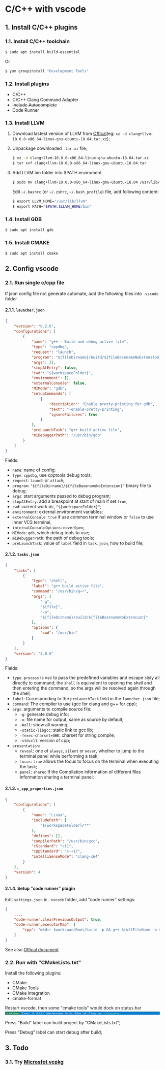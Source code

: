 # C/C++ with vscode

## 1. Install C/C++ plugins

### 1.1. Install C/C++ toolchain

```bash
$ sudo apt install build-essential
```

Or

```bash
$ yum groupinstall "Development Tools"
```

### 1.2. Install plugins

- C/C++
- C/C++ Clang Command Adapter
- ~~Include Autocomplete~~
- Code Runner

### 1.3. Install LLVM

1. Download lastest version of LLVM from [Offical](https://releases.llvm.org/download.html)(eg: `xz -d clang+llvm-10.0.0-x86_64-linux-gnu-ubuntu-18.04.tar.xz`);

2. Unpackage downloaded `.tar.xz` file;
   ```bash
   $ xz -d clang+llvm-10.0.0-x86_64-linux-gnu-ubuntu-18.04.tar.xz
   $ tar xvf clang+llvm-10.0.0-x86_64-linux-gnu-ubuntu-18.04.tar
   ```

3. Add LLVM bin folder into $PATH enviroment
   ```bash
   $ sudo mv clang+llvm-10.0.0-x86_64-linux-gnu-ubuntu-18.04 /usr/lib/llvm
   ```

   Edit `~/.bashrc` (or `~/.zshrc`, `~/.bash_profile`) file, add following content:

   ```bash
   $ export LLVM_HOME="/usr/lib/llvm"
   $ export PATH="$PATH:$LLVM_HOME/bin"
   ```

### 1.4. Install GDB

```bash
$ sudo apt install gdb
```

### 1.5. Install CMAKE

```bash
$ sudo apt install cmake
```

## 2. Config vscode

### 2.1. Run single c/cpp file

If json config file not generate automate, add the following files into `.vscode` folder

#### 2.1.1. `launcher.json`

```json
{
    "version": "0.2.0",
    "configurations": [
        {
            "name": "g++ - Build and debug active file",
            "type": "cppdbg",
            "request": "launch",
            "program": "${fileDirname}/build/${fileBasenameNoExtension}",
            "args": [],
            "stopAtEntry": false,
            "cwd": "${workspaceFolder}",
            "environment": [],
            "externalConsole": false,
            "MIMode": "gdb",
            "setupCommands": [
                {
                    "description": "Enable pretty-printing for gdb",
                    "text": "-enable-pretty-printing",
                    "ignoreFailures": true
                }
            ],
            "preLaunchTask": "g++ build active file",
            "miDebuggerPath": "/usr/bin/gdb"
        }
    ]
}
```

Fields:
- `name`: name of config;
- `type`: `cppdbg`, use cpptools debug tools;
- `request`: `launch` or `attach`;
- `program`: `"${fileDirname}/${fileBasenameNoExtension}"` binary file to debug;
- `args`: start arguments passed to debug program;
- `stopAtEntry`: add a breakpoint at start of main if set `true`;
- `cwd`: current work dir, `"${workspaceFolder}"`;
- `environment`: external environment variables;
- `externalConsole`: `true` if use common terminal window or `false` to use inner VCS terminal;
- `internalConsoleOptions`: `neverOpen`;
- `MIMode`: `gdb`, which debug tools to use;
- `miDebuggerPath`: the path of debug tools;
- `preLaunchTask`: value of `label` field in `task.json`, how to build file;

#### 2.1.2. `tasks.json`

```json
{
    "tasks": [
        {
            "type": "shell",
            "label": "g++ build active file",
            "command": "/usr/bin/g++",
            "args": [
                "-g",
                "${file}",
                "-o",
                "${fileDirname}/build/${fileBasenameNoExtension}"
            ],
            "options": {
                "cwd": "/usr/bin"
            }
        }
    ],
    "version": "2.0.0"
}
```

Fields:
- `type`: `process` is vsc to pass the predefined variables and escape slyly all directly to command; the `shell` is equivalent to opening the shell and then entering the command, so the args will be resolved again through the shell;
- `label`: Corresponding to the `preLaunchTask` field in the `launcher.json` file;
- `command`: The compiler to use (gcc for clang and g++ for cpp);
- `args`: arguments to compile source file:
  - `-g`: generate debug info;
  - `-o`: file name for output, same as source by default;
  - `-Wall`: show all warning;
  - `-static-libgcc`: static link to gcc lib;
  - `-fexec-charset=GBK`: charset for string compile;
  - `-std=c11`: version of cpp;
- `presentation`:
  - `reveal`: one of `always`, `silent` or `never`, whether to jump to the terminal panel while performing a task;
  - `focus`: `true` allows the focus to focus on the terminal when executing the task;
  - `panel`: `shared` if the Compilation information of different files information sharing a terminal panel;

#### 2.1.3. `c_cpp_properties.json`

```json
{
    "configurations": [
        {
            "name": "Linux",
            "includePath": [
                "${workspaceFolder}/**"
            ],
            "defines": [],
            "compilerPath": "/usr/bin/gcc",
            "cStandard": "c11",
            "cppStandard": "c++17",
            "intelliSenseMode": "clang-x64"
        }
    ],
    "version": 4
}
```

#### 2.1.4. Setup "code runner" plugin

Edit `settings.json` in `.vscode` folder, add "code runner" settings:

```json
{
    ...,
    "code-runner.clearPreviousOutput": true,
    "code-runner.executorMap": {
        "cpp": "mkdir $workspaceRoot/build -p && g++ $fullFileName -o $workspaceRoot/build/$fileNameWithoutExt && $workspaceRoot/build/$fileNameWithoutExt"
    }
}
```

See also [Offical document](https://github.com/formulahendry/vscode-code-runner/blob/master/README.md)


### 2.2. Run with "CMakeLists.txt"

Install the following plugins:
- CMake
- CMake Tools
- CMake Integration
- cmake-format

Restart vscode, then some "cmake tools" would dock on status bar
![vscode-status-bar](./assets/vscode-status-bar.png)

Press "Build" label can build project by "CMakeLists.txt";

Press "Debug" label can start debug after build;



## 3. Todo

### 3.1. Try [Microsfot vcpkg](https://github.com/Microsoft/vcpkg)
